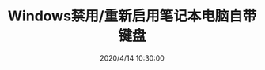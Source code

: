 ---
title: Windows禁用/重新启用笔记本电脑自带键盘
tags: [tool]
categories: 工具
description: set jumbo port
date: 2020/4/14 10:30:00
---